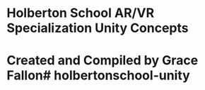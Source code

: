 # Holberton School AR/VR Specialization Unity Concepts

# Created and Compiled by Grace Fallon#   h o l b e r t o n s c h o o l - u n i t y  
 